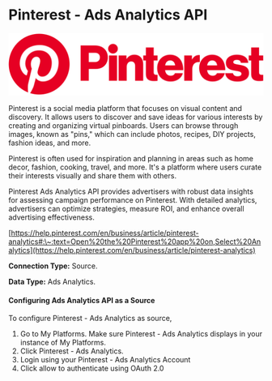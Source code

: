 # Pinterest - Ads Analytics API

![](<.gitbook/assets/image (21).png>)

Pinterest is a social media platform that focuses on visual content and discovery. It allows users to discover and save ideas for various interests by creating and organizing virtual pinboards. Users can browse through images, known as "pins," which can include photos, recipes, DIY projects, fashion ideas, and more.

Pinterest is often used for inspiration and planning in areas such as home decor, fashion, cooking, travel, and more. It's a platform where users curate their interests visually and share them with others.

Pinterest Ads Analytics API provides advertisers with robust data insights for assessing campaign performance on Pinterest. With detailed analytics, advertisers can optimize strategies, measure ROI, and enhance overall advertising effectiveness.

[https://help.pinterest.com/en/business/article/pinterest-analytics#:\~:text=Open%20the%20Pinterest%20app%20on,Select%20Analytics](https://help.pinterest.com/en/business/article/pinterest-analytics)

**Connection Type:** Source.

**Data Type:** Ads Analytics.

#### Configuring Ads Analytics API as a Source

To configure Pinterest - Ads Analytics as source,

1. Go to My Platforms. Make sure Pinterest - Ads Analytics displays in your instance of My Platforms.
2. Click Pinterest - Ads Analytics.
3. Login using your Pinterest - Ads Analytics Account
4. Click allow to authenticate using OAuth 2.0
